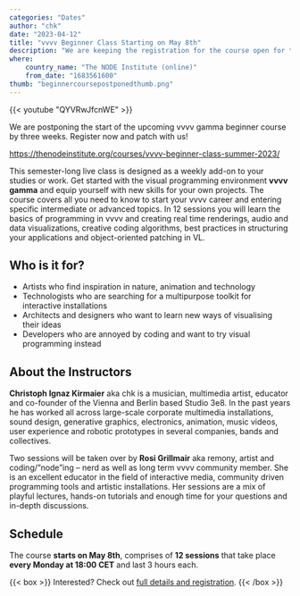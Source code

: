 ```yaml
---
categories: "Dates"
author: "chk"
date: "2023-04-12"
title: "vvvv Beginner Class Starting on May 8th"
description: "We are keeping the registration for the course open for three more weeks. Get your seat now!"
where: 
    country_name: "The NODE Institute (online)"
    from_date: "1683561600"
thumb: "beginnercoursepostponedthumb.png"
---
```


{{< youtube "QYVRwJfcnWE" >}}

We are postponing the start of the upcoming vvvv gamma beginner course by three weeks. Register now and patch with us!

https://thenodeinstitute.org/courses/vvvv-beginner-class-summer-2023/

This semester-long live class is designed as a weekly add-on to your studies or work. Get started with the visual programming environment **vvvv gamma** and equip yourself with new skills for your own projects. The course covers all you need to know to start your vvvv career and entering specific intermediate or advanced topics. In 12 sessions you will learn the basics of programming in vvvv and creating real time renderings, audio and data visualizations, creative coding algorithms, best practices in structuring your applications and object-oriented patching in VL.

## Who is it for?

- Artists who find inspiration in nature, animation and technology
- Technologists who are searching for a multipurpose toolkit for interactive installations
- Architects and designers who want to learn new ways of visualising their ideas
- Developers who are annoyed by coding and want to try visual programming instead

## About the Instructors

**Christoph Ignaz Kirmaier** aka chk is a musician, multimedia artist, educator and co-founder of the Vienna and Berlin based Studio 3e8. In the past years he has worked all across large-scale corporate multimedia installations, sound design, generative graphics, electronics, animation, music videos, user experience and robotic prototypes in several companies, bands and collectives.

Two sessions will be taken over by **Rosi Grillmair** aka remony, artist and coding/”node”ing – nerd as well as long term vvvv community member. She is an excellent educator in the field of interactive media, community driven programming tools and artistic installations. Her sessions are a mix of playful lectures, hands-on tutorials and enough time for your questions and in-depth discussions.

## Schedule

The course **starts on May 8th**, comprises of **12 sessions** that take place **every Monday at 18:00 CET** and last 3 hours each. 

{{< box >}}
Interested? Check out [full details and registration](https://thenodeinstitute.org/courses/vvvv-beginner-class-summer-2023/).
{{< /box >}}
